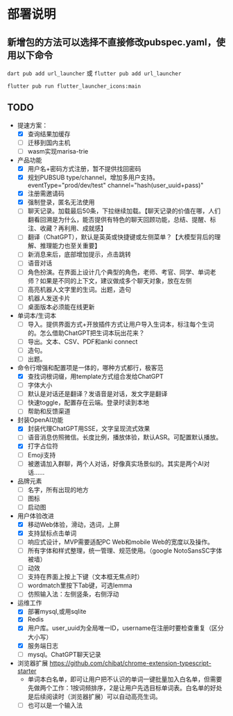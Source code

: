 # 部署说明

## 新增包的方法可以选择不直接修改pubspec.yaml，使用以下命令

`dart pub add url_launcher` 或 `flutter pub add url_launcher`

`flutter pub run flutter_launcher_icons:main`

## TODO

- 提速方案：
  - [x] 查询结果加缓存
  - [ ] 迁移到国内主机
  - [ ] wasm实现marisa-trie
- 产品功能
  - [x] 用户名+密码方式注册，暂不提供找回密码
  - [x] 规划PUBSUB type/channel，增加多用户支持。eventType="prod/dev/test" channel="hash(user_uuid+pass)" 
  - [x] 注册需邀请码
  - [x] 强制登录，匿名无法使用
  - [ ] 聊天记录。加载最后50条，下拉继续加载。【聊天记录的价值在哪，人们翻看回溯是为什么，能否提供有特色的聊天回顾功能，总结、提醒、标注、收藏？再利用、成就感】
  - [ ] 翻译（ChatGPT），默认是英英或快捷键或左侧菜单？【大模型背后的理解、推理能力也至关重要】
  - [ ] 新消息来后，底部增加提示，点击跳转
  - [ ] 语音对话
  - [ ] 角色扮演。在界面上设计几个典型的角色，老师、考官、同学、单词老师？如果是不同的上下文，建议做成多个聊天对象，放在左侧
  - [ ] 高亮机器人文字里的生词。出题，造句
  - [ ] 机器人发送卡片
  - [ ] 桌面版本必须能在线更新
- 单词本/生词本
  - [ ] 导入。提供界面方式+开放插件方式让用户导入生词本，标注每个生词的。怎么借助ChatGPT把生词本玩出花来？
  - [ ] 导出。文本、CSV、PDF和anki connect
  - [ ] 造句。
  - [ ] 出题。
- 命令行增强和配置项是一体的，哪种方式都行，极客范
  - [x] 查找词根词缀，用template方式组合发给ChatGPT
  - [ ] 字体大小
  - [ ] 默认是对话还是翻译？发语音是对话，发文字是翻译
  - [ ] 快速toggle，配置存在云端。登录时读到本地
  - [ ] 帮助和反馈渠道
- 封装OpenAI功能
  - [x] 封装代理ChatGPT用SSE，文字呈现流式效果
  - [ ] 语音消息仿照微信。长度比例，播放体验，默认ASR。可配置默认播放。
  - [x] 打字占位符
  - [ ] Emoji支持
  - [ ] 被邀请加入群聊，两个人对话，好像真实场景似的。其实是两个AI对话……
- 品牌元素
  - [ ] 名字，所有出现的地方
  - [ ] 图标
  - [ ] 启动图
- 用户体验改进
  - [x] 移动Web体验，滑动，选词，上屏
  - [x] 支持鼠标点击单词
  - [ ] 响应式设计，MVP需要适配PC Web和mobile Web的宽度以及操作。
  - [ ] 所有字体和样式整理，统一管理、规范使用。（google NotoSansSC字体被墙）
  - [ ] 动效
  - [ ] 支持在界面上按上下键（文本框无焦点时）
  - [ ] wordmatch里按下Tab键，可选lemma
  - [ ] 仿照输入法：左侧竖条，右侧浮动
- 运维工作
  - [x] 部署mysql,或用sqlite
  - [x] Redis
  - [x] 用户库。user_uuid为全局唯一ID，username在注册时要检查重复（区分大小写）
  - [x] 服务端日志
  - [ ] mysql。ChatGPT聊天记录
- 浏览器扩展 https://github.com/chibat/chrome-extension-typescript-starter
  - 单词本白名单，即可让用户把不认识的单词一键批量加入白名单，但需要先做两个工作：1按词频排序，2是让用户先选目标单词表。白名单的好处是后续阅读时（浏览器扩展）可以自动高亮生词。
  - [ ] 也可以是一个输入法